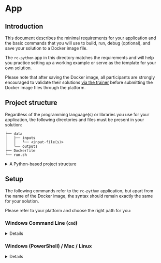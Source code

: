 # App
## Introduction
This document describes the minimal requirements for your application and the basic commands that you will use to build, run, debug (optional), and save your solution to a Docker image file.

The `rc-python` app in this directory matches the requirements and will help you practice setting up a working example or serve as the template for your own solution.

Please note that after saving the Docker image, all participants are strongly encouraged to validate their solutions [via the trainer](../README.md) before submitting the Docker image files through the platform.

## Project structure
Regardless of the programming language(s) or libraries you use for your application, the following directories and files must be present in your solution:
```
├── data
│   ├── inputs
│   │   └── <input-file(s)>
│   └── outputs
├── Dockerfile
└── run.sh
```

<details>
<summary>A Python-based project structure</summary>

```
├── data
│   ├── inputs
│   │   └── <input-file(s)>
│   └── outputs
├── src
│   └── main.py
├── .dockerignore
├── Dockerfile
├── requirements.txt
└── run.sh
```
</details>

## Setup
The following commands refer to the `rc-python` application, but apart from the name of the Docker image, the syntax should remain exactly the same for your solution.

Please refer to your platform and choose the right path for you:
### Windows Command Line (`cmd`)
<details>
<summary>Details</summary>

#### Build
```sh
docker build -t rc-python .
```

#### Run
```sh
docker run --rm ^
  -v "%cd%\data\inputs":/home/app/data/inputs:ro ^
  -v "%cd%\data\outputs":/home/app/data/outputs ^
  rc-python
```

#### Debug (optional)
If there are any issues with your setup or if you want to debug your application inside the container, you can run the following command to enable an interactive shell at runtime:
```sh
docker run --rm --entrypoint="" ^
  -v "%cd%\data\inputs":/home/app/data/inputs:ro ^
  -v "%cd%\data\outputs":/home/app/data/outputs ^
  rc-python
```  
> The default `ENTRYPOINT` has been intentionally overridden by an empty value to prevent the automatic execution of the `run.sh` script.

#### Save
Once you have a valid solution, you can save your Docker image to the standard location that will be fetched by the trainer:
```sh
docker save --output ..\..\solutions\rc-python.tar rc-python
```
<!-- Although `tar` files are completely valid for submissions, you can follow [these instructions](https://stackoverflow.com/a/36733177) if you want to use the `gzip` compression utility. Then you can run the following alternative command:
```sh
docker save rc-python | gzip > ..\..\solutions\rc-python.tar.gz # review
``` -->
</details>

### Windows (PowerShell) / Mac / Linux
<details>
<summary>Details</summary>

#### Build
```sh
docker build -t rc-python .
```

#### Run
```sh
docker run --rm \
  -v "$(pwd)"/data/inputs:/home/app/data/inputs:ro \
  -v "$(pwd)"/data/outputs:/home/app/data/outputs \
  rc-python
```

#### Debug (optional)
If there are any issues with your setup or if you want to debug your application inside the container, you can run the following command to enable an interactive shell at runtime:
```sh
docker run --rm --entrypoint="" \
  -v "$(pwd)"/data/inputs:/home/app/data/inputs:ro \
  -v "$(pwd)"/data/outputs:/home/app/data/outputs \
  -it rc-python sh
```
> The default `ENTRYPOINT` has been intentionally overridden by an empty value to prevent the automatic execution of the `run.sh` script.

#### Save
Once you have a valid solution, you can save your Docker image to the standard location that will be fetched by the trainer:
```sh
docker save --output ../../solutions/rc-python.tar.gz rc-python
```

Alternatively, you can use the `gzip` compression utility to get a better compression ratio:
```sh
docker save rc-python | gzip > ../../solutions/rc-python.tar.gz
```
</details>
